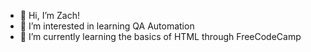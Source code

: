 - 👋 Hi, I’m Zach!
- 👀 I’m interested in learning QA Automation
- 🌱 I’m currently learning the basics of HTML through FreeCodeCamp



<!---
ZachZ123/ZachZ123 is a ✨ special ✨ repository because its `README.md` (this file) appears on your GitHub profile.
You can click the Preview link to take a look at your changes.
--->
